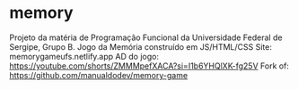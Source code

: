 # memory
Projeto da matéria de Programação Funcional da Universidade Federal de Sergipe, Grupo B. 
Jogo da Memória construído em JS/HTML/CSS
Site: memorygameufs.netlify.app
AD do jogo: https://youtube.com/shorts/ZMMMpefXACA?si=I1b6YHQlXK-fg25V
Fork of:  https://github.com/manualdodev/memory-game
